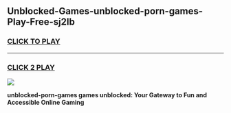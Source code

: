
## Unblocked-Games-unblocked-porn-games-Play-Free-sj2lb
<h3>
<a href="https://premium76.site?title=unblocked-porn-games&ref=17A">CLICK TO PLAY</a></h3>
<hr>

<h3>
<a href="https://premium76.site?title=unblocked-porn-games&ref=17A">CLICK 2 PLAY</a>
  
</h3>

<a href="https://premium76.site?title=unblocked-porn-games&ref=17A"><img src="https://clearcache.store/games.png"></a>


**unblocked-porn-games games unblocked: Your Gateway to Fun and Accessible Online Gaming**
